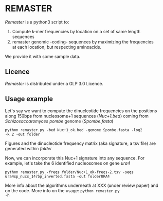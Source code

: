 


REMASTER
========
_Remaster_ is a python3 script to:
  1. Compute k-mer frequencies by location on a set of same length sequences 
  2. remaster genomic -coding- sequences by maximizing the frequencies at each location, but respecting aminoacids.

We provide it with some sample data.

Licence
-------
_Remaster_ is distributed under a GLP 3.0 Licence.

Usage example
-------------

Let's say we want to compute the dinucleotide frequencies on the positions along 150bps from nucleosome+1 sequences (_Nuc+1.bed_) coming from _Schizosaccaromyces pombe_ genome (_Spombe.fasta_)

<code>python remaster.py -bed Nuc+1_ok.bed -genome Spombe.fasta -log2 -k 2 -out folder</code>

Figures and the dinucleotide frequency matrix (aka signature, a tsv file) are generated within _folder_

Now, we can incorporate this Nuc+1 signature into any sequence. For example, let's take the 6 identified nucleosomes on gene _ura4_

<code>python remaster.py -freqs folder/Nuc+1_ok-freqs-2.tsv -seqs ura4sp_nucs_147bp_inverted.fasta -out folderURA4</code>

More info about the algorithms underneath at XXX (under review paper) and on the code. More info on the usage: 
<code>python remaster.py -h</code> 
